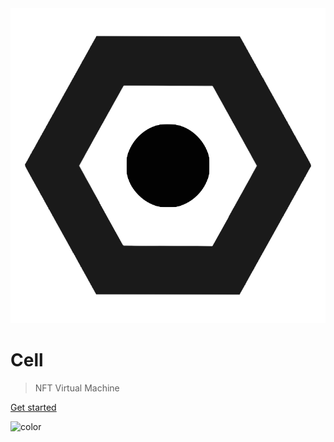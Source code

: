 <div class='row'>
  <img src='cellogo.png' class='beat'>
  <div class='col'>
    <h1>Cell</h1>
    <blockquote>NFT Virtual Machine</blockquote>
    <a class='btn' href="#/?id=introduction">Get started</a>
  </div>
</div>



![color](white)
